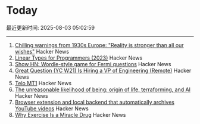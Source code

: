 # Today

最近更新时间: 2025-08-03 05:02:59

--- 
1. [Chilling warnings from 1930s Europe: "Reality is stronger than all our wishes"](https://www.doomsdayscenario.co/p/fleeing-one-step-ahead-of-fascism-fbcf5ac4661dca77) Hacker News
2. [Linear Types for Programmers (2023)](https://twey.io/for-programmers/linear-types/) Hacker News
3. [Show HN: Wordle-style game for Fermi questions](https://www.fermiquestions.org/) Hacker News
4. [Great Question (YC W21) Is Hiring a VP of Engineering (Remote)](https://www.ycombinator.com/companies/great-question/jobs/ONBQUqe-vp-of-engineering) Hacker News
5. [Telo MT1](https://www.telotrucks.com/) Hacker News
6. [The unreasonable likelihood of being: origin of life, terraforming, and AI](https://arxiv.org/abs/2507.18545) Hacker News
7. [Browser extension and local backend that automatically archives YouTube videos](https://github.com/andrewarrow/starchive) Hacker News
8. [Why Exercise Is a Miracle Drug](https://www.derekthompson.org/p/the-sunday-morning-post-why-exercise) Hacker News
